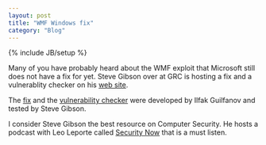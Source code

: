 ```yaml
---
layout: post
title: "WMF Windows fix"
category: "Blog"
---
```

{% include JB/setup %}

Many of you have probably heard about the WMF exploit that Microsoft still does not have a fix for yet. Steve Gibson over at GRC is hosting a fix and a vulnerablity checker on his [web site](http://www.GRC.com/).

The [fix](http://www.GRC.com/miscfiles/wmffix_hexblog14.exe) and the [vulnerability checker](http://www.GRC.com/miscfiles/wmf_checker_hexblog.exe) were developed by Ilfak Guilfanov and tested by Steve Gibson.

I consider Steve Gibson the best resource on Computer Security. He hosts a podcast with Leo Leporte called [Security Now](http://www.grc.com/SecurityNow.htm) that is a must listen.